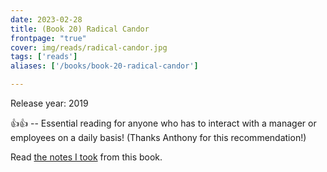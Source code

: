 ```yaml
---
date: 2023-02-28
title: (Book 20) Radical Candor
frontpage: "true"
cover: img/reads/radical-candor.jpg
tags: ['reads']
aliases: ['/books/book-20-radical-candor']

---
```


Release year: 2019

👍👍 -- Essential reading for anyone who has to interact with a manager or employees on a daily basis! (Thanks Anthony for this recommendation!)

Read [the notes I took](https://drive.google.com/file/d/1ecZVI6XWvG6s8HCAU6GdS4MAnrO7mEOP/view?usp=drive_link) from this book.
